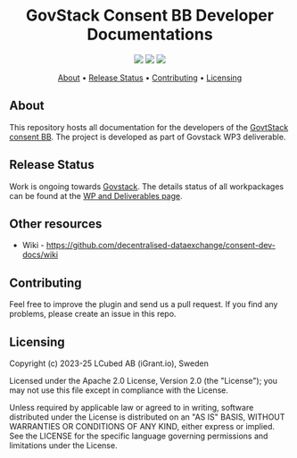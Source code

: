 <h1 align="center">
    GovStack Consent BB Developer Documentations
</h1>

<p align="center">
    <a href="/../../commits/" title="Last Commit"><img src="https://img.shields.io/github/last-commit/decentralised-dataexchange/bb-consent-docs?style=flat"></a>
    <a href="/../../issues" title="Open Issues"><img src="https://img.shields.io/github/issues/decentralised-dataexchange/bb-consent-docs?style=flat"></a>
    <a href="./LICENSE" title="License"><img src="https://img.shields.io/badge/License-Apache%202.0-yellowgreen?style=flat"></a>
</p>

<p align="center">
  <a href="#about">About</a> •
  <a href="#release-status">Release Status</a> •
  <a href="#contributing">Contributing</a> •
  <a href="#licensing">Licensing</a>
</p>

## About

This repository hosts all documentation for the developers of the [GovtStack consent BB](https://govstack.gitbook.io/bb-consent/). The project is developed as part of Govstack WP3 deliverable.  

## Release Status

Work is ongoing towards [Govstack](https://www.govstack.global/). The details status of all workpackages can be found at the [WP and Deliverables page](https://github.com/decentralised-dataexchange/bb-consent-docs/wiki/wps-and-deliverables).

## Other resources

* Wiki - https://github.com/decentralised-dataexchange/consent-dev-docs/wiki

## Contributing

Feel free to improve the plugin and send us a pull request. If you find any problems, please create an issue in this repo.

## Licensing

Copyright (c) 2023-25 LCubed AB (iGrant.io), Sweden

Licensed under the Apache 2.0 License, Version 2.0 (the "License"); you may not use this file except in compliance with the License.

Unless required by applicable law or agreed to in writing, software distributed under the License is distributed on an "AS IS" BASIS, WITHOUT WARRANTIES OR CONDITIONS OF ANY KIND, either express or implied. See the LICENSE for the specific language governing permissions and limitations under the License.